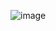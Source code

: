 ![image](https://user-images.githubusercontent.com/63268327/150656806-b74da46b-0037-4b3f-8532-c5d80ac04024.png)
